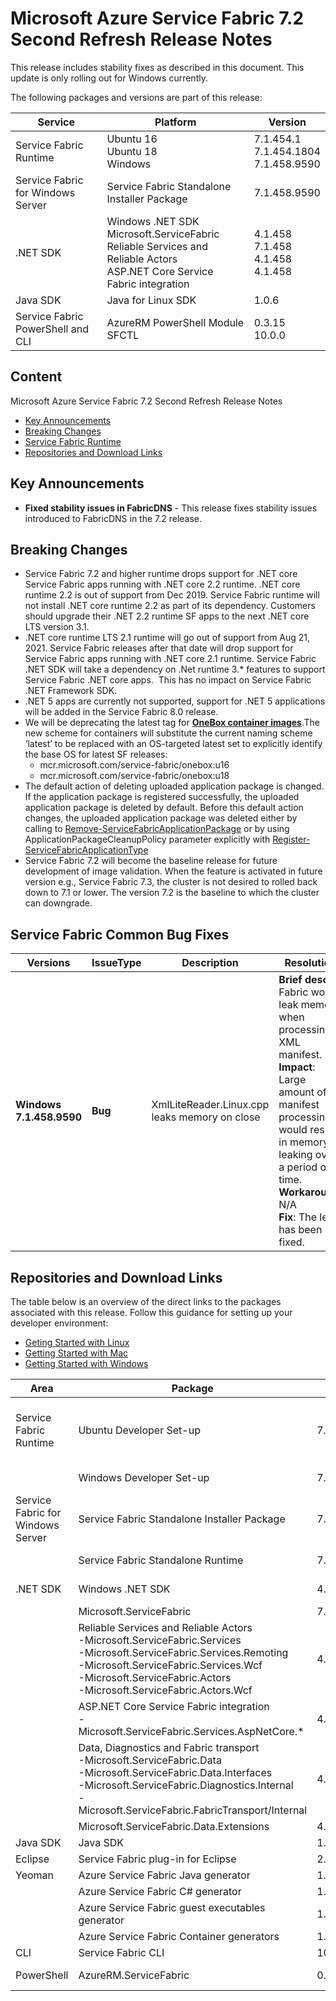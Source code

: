 # Microsoft Azure Service Fabric 7.2 Second Refresh Release Notes

This release includes stability fixes as described in this document. This update is only rolling out for Windows currently. 

The following packages and versions are part of this release:

| Service | Platform | Version |
|---------|----------|---------|
|Service Fabric Runtime| Ubuntu 16 <br> Ubuntu 18 <br> Windows | 7.1.454.1 <br> 7.1.454.1804 <br> 7.1.458.9590 |
|Service Fabric for Windows Server|Service Fabric Standalone Installer Package | 7.1.458.9590 |
|.NET SDK |Windows .NET SDK <br> Microsoft.ServiceFabric <br> Reliable Services and Reliable Actors <br> ASP.NET Core Service Fabric integration| 4.1.458 <br> 7.1.458 <br> 4.1.458 <br> 4.1.458 |
|Java SDK  |Java for Linux SDK  | 1.0.6 |
|Service Fabric PowerShell and CLI | AzureRM PowerShell Module  <br> SFCTL | 0.3.15 <br> 10.0.0 |

## Content 

Microsoft Azure Service Fabric 7.2 Second Refresh Release Notes

* [Key Announcements](#key-announcements)
* [Breaking Changes](#breaking-changes)
* [Service Fabric Runtime](#service-fabric-runtime)
* [Repositories and Download Links](#repositories-and-download-links)

## Key Announcements

* **Fixed stability issues in FabricDNS** - This release fixes stability issues introduced to FabricDNS in the 7.2 release. 

## Breaking Changes

- Service Fabric 7.2 and higher runtime drops support for .NET core Service Fabric apps running with .NET core 2.2 runtime. .NET core runtime 2.2 is out of support from Dec 2019. Service Fabric runtime will not install .NET core runtime 2.2 as part of its dependency. Customers should upgrade their .NET 2.2 runtime SF apps to the next .NET core LTS version 3.1.
- .NET core runtime LTS 2.1 runtime will go out of support from Aug 21, 2021. Service Fabric releases after that date will drop support for Service Fabric apps running with .NET core 2.1 runtime. Service Fabric .NET SDK will take a dependency on .Net runtime 3.* features to support Service Fabric .NET core apps.  This has no impact on Service Fabric .NET Framework SDK.
- .NET 5 apps are currently not supported, support for .NET 5 applications will be added in the Service Fabric 8.0 release.
- We will be deprecating the latest tag for [**OneBox container images**](https://hub.docker.com/_/microsoft-service-fabric-onebox).The new scheme for containers will substitute the current naming scheme ‘latest’ to be replaced with an OS-targeted latest set to explicitly identify the base OS for latest SF releases:
    - mcr.microsoft.com/service-fabric/onebox:u16
    - mcr.microsoft.com/service-fabric/onebox:u18
- The default action of deleting uploaded application package is changed. If the application package is registered successfully, the uploaded application package is deleted by default. Before this default action changes, the uploaded application package was deleted either by calling to [Remove-ServiceFabricApplicationPackage](https://docs.microsoft.com/en-us/powershell/module/servicefabric/remove-servicefabricapplicationpackage) or by using ApplicationPackageCleanupPolicy parameter explicitly with [Register-ServiceFabricApplicationType](https://docs.microsoft.com/en-us/powershell/module/servicefabric/register-servicefabricapplicationtype)
- Service Fabric 7.2 will become the baseline release for future development of image validation. When the feature is activated in future version e.g., Service Fabric 7.3, the cluster is not desired to rolled back down to 7.1 or lower. The version 7.2 is the baseline to which the cluster can downgrade.

## Service Fabric Common Bug Fixes

| Versions | IssueType | Description | Resolution | 
|-|-|-|-|
| **Windows 7.1.458.9590** | **Bug** |XmlLiteReader.Linux.cpp leaks memory on close|**Brief desc**: Fabric would leak memory when processing XML manifest.  <br> **Impact**: Large amount of manifest processing would result in memory leaking over a period of time.  <br> **Workaround**: N/A <br> **Fix**: The leak has been fixed.

## Repositories and Download Links
The table below is an overview of the direct links to the packages associated with this release. 
Follow this guidance for setting up your developer environment: 
* [Geting Started with Linux](https://docs.microsoft.com/azure/service-fabric/service-fabric-get-started-linux)
* [Getting Started with Mac](https://docs.microsoft.com/azure/service-fabric/service-fabric-get-started-mac)
* [Getting Started with Windows](https://docs.microsoft.com/azure/service-fabric/service-fabric-get-started)

| Area | Package | Version | Repository | Direct Download Link |
|-|-|-|-|-|
|Service Fabric Runtime |Ubuntu Developer Set-up | 7.1.454.1 |N/A | Cluster Runtime: https://apt-mo.trafficmanager.net/repos/servicefabric/pool/main/s/servicefabric <br> Service Fabric SDK for local cluster setup: https://apt-mo.trafficmanager.net/repos/servicefabric/pool/main/s/servicefabricsdkcommon/ <br> Container image: https://hub.docker.com/r/microsoft/service-fabric-onebox/ 
|| Windows Developer Set-up| 7.1.458.9590 | N/A | https://download.microsoft.com/download/e/3/c/e3ccf2e1-2c80-48b3-9a8d-ce0dbd67bb77/MicrosoftServiceFabric.7.1.458.9590.exe |
|Service Fabric for Windows Server |Service Fabric Standalone Installer Package |7.1.458.9590 |N/A | https://download.microsoft.com/download/8/3/6/836E3E99-A300-4714-8278-96BC3E8B5528/7.1.458.9590/Microsoft.Azure.ServiceFabric.WindowsServer.7.1.458.9590.zip |
||Service Fabric Standalone Runtime |7.1.458.9590 |N/A | https://download.microsoft.com/download/B/0/B/B0BCCAC5-65AA-4BE3-AB13-D5FF5890F4B5/7.1.458.9590/MicrosoftAzureServiceFabric.7.1.458.9590.cab |
|.NET SDK |Windows .NET SDK |4.1.458 |N/A | https://download.microsoft.com/download/e/3/c/e3ccf2e1-2c80-48b3-9a8d-ce0dbd67bb77/MicrosoftServiceFabricSDK.4.1.458.msi |
||Microsoft.ServiceFabric |7.1.458 |N/A |https://www.nuget.org |
||Reliable Services and Reliable Actors<br>\-Microsoft.ServiceFabric.Services<br>\-Microsoft.ServiceFabric.Services.Remoting<br>\-Microsoft.ServiceFabric.Services.Wcf <br>\-Microsoft.ServiceFabric.Actors <br>\-Microsoft.ServiceFabric.Actors.Wcf |4.1.458|https://github.com/Azure/service-fabric-services-and-actors-dotnet |https://www.nuget.org |
||ASP.NET Core Service Fabric integration<br>\-Microsoft.ServiceFabric.Services.AspNetCore.*|4.1.458 |https://github.com/Azure/service-fabric-aspnetcore |https://www.nuget.org |
||Data, Diagnostics and Fabric transport<br>\-Microsoft.ServiceFabric.Data <br>\-Microsoft.ServiceFabric.Data.Interfaces <br>\-Microsoft.ServiceFabric.Diagnostics.Internal <br>\-Microsoft.ServiceFabric.FabricTransport/Internal |4.1.458 |N/A| https://www.nuget.org |
||Microsoft.ServiceFabric.Data.Extensions |4.1.458 |N/A |https://www.nuget.org |
|Java SDK |Java SDK |1.0.6 |N/A | https://mvnrepository.com/artifact/com.microsoft.servicefabric/sf-actors/1.0.6 |
|Eclipse |Service Fabric plug-in for Eclipse |2.0.7 | N/A |N/A |
|Yeoman |Azure Service Fabric Java generator |1.0.7 |https://github.com/Azure/generator-azuresfjava |N/A |
||Azure Service Fabric C# generator |1.0.9 |https://github.com/Azure/generator-azuresfcsharp |N/A |
||Azure Service Fabric guest executables generator |1.0.1 |https://github.com/Azure/generator-azuresfguest |N/A|
||Azure Service Fabric Container generators |1.0.1 |https://github.com/Azure/generator-azuresfcontainer |N/A |
|CLI |Service Fabric CLI |10.0.0 |https://github.com/Azure/service-fabric-cli |https://pypi.python.org/pypi/sfctl |
|PowerShell |AzureRM.ServiceFabric |0.3.15 |https://github.com/Azure/azure-powershell/tree/preview/src/ResourceManager/ServiceFabric |https://www.powershellgallery.com/packages/AzureRM.ServiceFabric/0.3.15  |

